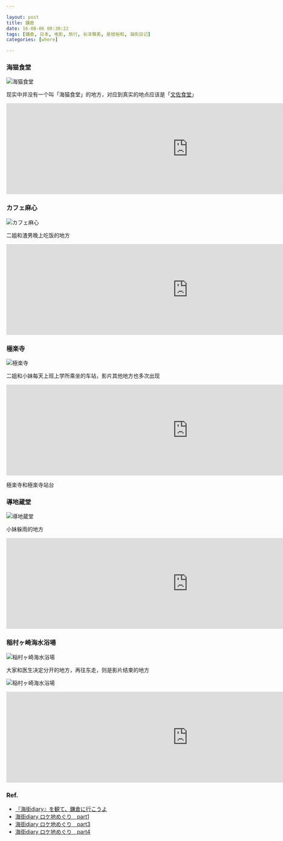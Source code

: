 ```yaml
---

layout: post
title: 鎌倉
date: 16-08-06 00:30:22
tags: [鎌倉, 日本, 电影, 旅行, 长泽雅美, 是枝裕和, 海街日记]
categories: [where]

---
```


### 海猫食堂

![海猫食堂]({{site.url}}/assets/blog_img/2016-08-06-kamakura/Umimachi.Diary.2015.720p.BluRay.DTS.x264-PuTao.mkv_20160808_214943.387.jpg) 

现实中并没有一个叫「海猫食堂」的地方，对应到真实的地点应该是「[文佐食堂](http://tabelog.com/en/kanagawa/A1404/A140403/14023018/)」

<iframe src="https://www.google.com/maps/embed?pb=!1m18!1m12!1m3!1d1628.1189986623224!2d139.48082015823465!3d35.30006738412198!2m3!1f0!2f0!3f0!3m2!1i1024!2i768!4f13.1!3m3!1m2!1s0x60184ee6b2301a67%3A0xf4aa8b858562a54b!2zSmFwYW4sIOOAkjI1MS0wMDM2IEthbmFnYXdhLWtlbiwgRnVqaXNhd2Etc2hpLCBFbm9zaGltYSwgMSBDaG9tZeKIkjYg5paH5L2Q6aOf5aCC!5e0!3m2!1sen!2sid!4v1470663596676" width="960" height="240" frameborder="0" style="border:0" allowfullscreen></iframe>

### カフェ麻心

![カフェ麻心]({{site.url}}/assets/blog_img/2016-08-06-kamakura/Umimachi.Diary.2015.720p.BluRay.DTS.x264-PuTao.mkv_20160808_215117.220.jpg) 

二姐和渣男晚上吃饭的地方

<iframe src="https://www.google.com/maps/embed?pb=!1m18!1m12!1m3!1d1450.3078020277646!2d139.53740937075972!3d35.310182748363246!2m3!1f0!2f0!3f0!3m2!1i1024!2i768!4f13.1!3m3!1m2!1s0x601845f01dfce89d%3A0x6e184407a45cc199!2z44Kr44OV44Kn6bq75b-D!5e0!3m2!1sen!2sid!4v1470663828883" width="960" height="240" frameborder="0" style="border:0" allowfullscreen></iframe>

### 極楽寺

![極楽寺]({{site.url}}/assets/blog_img/2016-08-06-kamakura/Umimachi.Diary.2015.720p.BluRay.DTS.x264-PuTao.mkv_20160808_214720.020.jpg) 

二姐和小妹每天上班上学所乘坐的车站，影片其他地方也多次出现

<iframe src="https://www.google.com/maps/embed?pb=!1m18!1m12!1m3!1d3255.82851463993!2d139.52624131521995!3d35.310242257835924!2m3!1f0!2f0!3f0!3m2!1i1024!2i768!4f13.1!3m3!1m2!1s0x601845f606447f8f%3A0x8018d5f8cc551f7e!2z5qW15qW95a-6!5e0!3m2!1sen!2s!4v1470464090822" width="960" height="240" frameborder="0" style="border:0" allowfullscreen></iframe>

極楽寺和極楽寺站台

### 導地蔵堂

![導地蔵堂]({{site.url}}/assets/blog_img/2016-08-06-kamakura/Umimachi.Diary.2015.720p.BluRay.DTS.x264-PuTao.mkv_20160808_222313.126.jpg) 

小妹躲雨的地方

<iframe src="https://www.google.com/maps/embed?pb=!1m18!1m12!1m3!1d1151.1154816382432!2d139.5284835581237!3d35.309801571170446!2m3!1f0!2f0!3f0!3m2!1i1024!2i768!4f13.1!3m3!1m2!1s0x601845f66dd93c57%3A0xe0ccb24ca1d80a1c!2zSmFwYW4sIOOAkjI0OC0wMDIzIEthbmFnYXdhLWtlbiwgS2FtYWt1cmEtc2hpLCBHb2t1cmFrdWppLCAyIENob21l4oiSMuKIkjIg5bCO5Zyw6JS1!5e0!3m2!1sen!2sid!4v1470666233722" width="960" height="240" frameborder="0" style="border:0" allowfullscreen></iframe>

### 稲村ヶ崎海水浴場

![稲村ヶ崎海水浴場]({{site.url}}/assets/blog_img/2016-08-06-kamakura/Umimachi.Diary.2015.720p.BluRay.DTS.x264-PuTao.mkv_20160808_221011.336.jpg)

大家和医生决定分开的地方，再往东走，则是影片结束的地方

![稲村ヶ崎海水浴場]({{site.url}}/assets/blog_img/2016-08-06-kamakura/Umimachi.Diary.2015.720p.BluRay.DTS.x264-PuTao.mkv_20160808_221758.688.jpg) 

<iframe src="https://www.google.com/maps/embed?pb=!1m18!1m12!1m3!1d704.2592350219728!2d139.5220327110334!3d35.30309261445795!2m3!1f0!2f0!3f0!3m2!1i1024!2i768!4f13.1!3m3!1m2!1s0x0%3A0x1898328f291eaa0!2z56iy5p2R44O25bSO5rW35rC05rW05aC0!5e0!3m2!1sen!2sid!4v1470665593905" width="960" height="240" frameborder="0" style="border:0" allowfullscreen></iframe>

### Ref.

- [『海街diary』を観て、鎌倉に行こうよ](http://www.roomie.jp/2015/06/267198/)
- [海街diary ロケ地めぐり　part1](http://nagisabiyori.com/umimachidiary)
- [海街diary ロケ地めぐり　part3](http://nagisabiyori.com/umimachi_3)
- [海街diary ロケ地めぐり　part4](http://nagisabiyori.com/umimachi4)